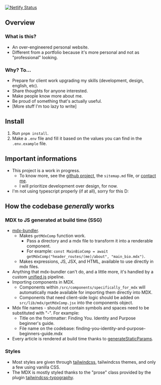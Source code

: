 [![Netlify Status](https://api.netlify.com/api/v1/badges/0b89a47a-8aa0-4678-b1ab-e56bbbf09af7/deploy-status)](https://app.netlify.com/sites/edondigital/deploys)

## Overview

### What is this?
- An over-engineered personal website. 
- Different from a portfolio because it's more personal and not as "professional" looking.

### Why? To...
- Prepare for client work upgrading my skills (development, design, english, etc).
- Share thoughts for anyone interested.
- Make people know more about me.
- Be proud of something that's actually useful.
- [More stuff I'm too lazy to write]

## Install
1. Run `pnpm install`.
2. Make a `.env` file and fill it based on the values you can find in the `.env.example` file.

## Important informations
- This project is a work in progress. 
  - To know more, see the [github project](https://github.com/users/Coloby/projects/2), the `sitemap.md` file, or [contact me](https://edondigital.vercel.app/contact).
  - I will prioritize development over design, for now.
- I'm not using typescript properly (if at all), sorry for this D:

## How the codebase *generally* works
### MDX to JS generated at build time (SSG) 
- [mdx-bundler](https://github.com/kentcdodds/mdx-bundler).
  - Makes `getMdxComp` function work. 
    - Pass a directory and a mdx file to transform it into a renderable component. 
    - For example: `const MainBioComp = await getMdxComp("header_routes/(me)/about", "main_bio.mdx")`.
  - Makes expressions, JS, JSX, and HTML, available to use directly in mdx files.
- Anything that mdx-bundler can't do, and a little more, it's handled by a custom [unified.js](https://unifiedjs.com) pipeline.
- Importing components in MDX.
  - Components within `/src/components/specifically_for_mdx` will automatically made available for importing them directly into MDX.
  - Components that need client-side logic should be added on `src/lib/mdx/getMdxComp.jsx` into the components object.
- Mdx file names - should not contain symbols and spaces need to be substituted with "-". For example:
    - Title on the frontmatter: Finding You. Identity and Purpose beginner's guide.
    - File name on the codebase: finding-you-identity-and-purpose-beginners-guide.mdx
- Every article is rendered at build time thanks to [generateStaticParams](https://nextjs.org/docs/app/api-reference/functions/generate-static-params).

### Styles
- Most styles are given through [tailwindcss](https://tailwindcss.com/), tailwindcss themes, and only a few using vanilla CSS.
- The MDX is mostly styled thanks to the "prose" class provided by the plugin [tailwindcss-typography](https://www.npmjs.com/package/@tailwindcss/typography). 









